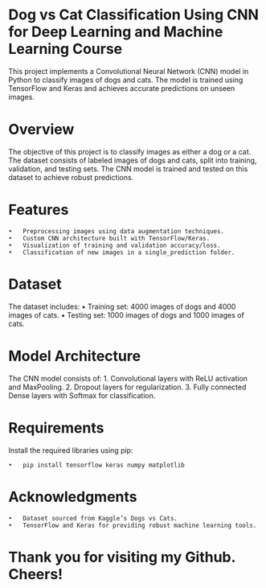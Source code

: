 # Dog vs Cat Classification Using CNN for Deep Learning and Machine Learning Course

This project implements a Convolutional Neural Network (CNN) model in Python to classify images of dogs and cats. The model is trained using TensorFlow and Keras and achieves accurate predictions on unseen images.

# Overview

The objective of this project is to classify images as either a dog or a cat. The dataset consists of labeled images of dogs and cats, split into training, validation, and testing sets. The CNN model is trained and tested on this dataset to achieve robust predictions.

# Features
	•	Preprocessing images using data augmentation techniques.
	•	Custom CNN architecture built with TensorFlow/Keras.
	•	Visualization of training and validation accuracy/loss.
	•	Classification of new images in a single_prediction folder.

# Dataset

The dataset includes:
	•	Training set: 4000 images of dogs and 4000 images of cats.
	•	Testing set: 1000 images of dogs and 1000 images of cats.

# Model Architecture

The CNN model consists of:
	1.	Convolutional layers with ReLU activation and MaxPooling.
	2.	Dropout layers for regularization.
	3.	Fully connected Dense layers with Softmax for classification.


# Requirements

Install the required libraries using pip:

	•	pip install tensorflow keras numpy matplotlib

# Acknowledgments
	•	Dataset sourced from Kaggle’s Dogs vs Cats.
	•	TensorFlow and Keras for providing robust machine learning tools.

# Thank you for visiting my Github. Cheers!
